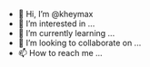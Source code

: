 - 👋 Hi, I’m @kheymax
- 👀 I’m interested in ...
- 🌱 I’m currently learning ...
- 💞️ I’m looking to collaborate on ...
- 📫 How to reach me ...

<!---
kheymax/kheymax is a ✨ special ✨ repository because its `README.md` (this file) appears on your GitHub profile.
You can click the Preview link to take a look at your changes.
--->

